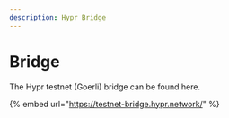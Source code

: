```yaml
---
description: Hypr Bridge
---
```


# Bridge

The Hypr testnet (Goerli) bridge can be found here.

{% embed url="https://testnet-bridge.hypr.network/" %}

